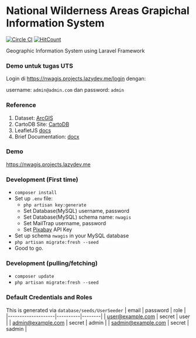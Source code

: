# National Wilderness Areas Grapichal Information System
[![Circle CI](https://circleci.com/gh/sayyidyofa/nwa-gis-laravel.svg?style=svg)](https://circleci.com/gh/sayyidyofa/nwa-gis-laravel)
[![HitCount](http://hits.dwyl.com/sayyidyofa/nwa-gis-laravel.svg)](http://hits.dwyl.com/sayyidyofa/nwa-gis-laravel)

Geographic Information System using Laravel Framework

### Demo untuk tugas UTS

Login di https://nwagis.projects.lazydev.me/login dengan:

username: `admin@admin.com` dan 
password: `admin`

### Reference
1. Dataset: [ArcGIS](https://hub.arcgis.com/datasets/usfs::national-wilderness-areas)
2. CartoDB Site: [CartoDB](https://sayyidyofa.carto.com/builder/85da0184-1639-4f01-9f17-b268bac6da20/embed)
3. LeafletJS [docs](https://leafletjs.com/reference-1.6.0.html)
4. Brief Documentation: [docx](https://github.com/sayyidyofa/nwa-gis-laravel/raw/master/PBD_Kelompok05.docx)

### Demo
https://nwagis.projects.lazydev.me

### Development (First time)
- `composer install`
- Set up `.env` file:
    - `php artisan key:generate`
    - Set Database(MySQL) username, password 
    - Set Database(MySQL) schema name: `nwagis`
    - Set MailTrap username, password
    - Set [Pixabay](https://pixabay.com/api/docs/) API Key
- Set up schema `nwagis` in your MySQL database
- `php artisan migrate:fresh --seed`
- Good to go.

### Development (pulling/fetching)
- `composer update`
- `php artisan migrate:fresh --seed`

### Default Credentials and Roles
This is generated via `database/seeds/UserSeeder`
| email              | password | role   |
|--------------------|----------|--------|
| user@example.com   | secret   | user   |
| admin@example.com  | secret   | admin  |
| sadmin@example.com | secret   | sadmin |


